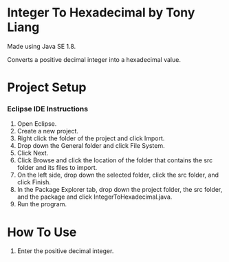# Integer To Hexadecimal by Tony Liang

Made using Java SE 1.8.

Converts a positive decimal integer into a hexadecimal value.

# Project Setup

### Eclipse IDE Instructions
1. Open Eclipse.
2. Create a new project.
3. Right click the folder of the project and click Import.
4. Drop down the General folder and click File System.
5. Click Next.
6. Click Browse and click the location of the folder that contains the src folder and its files to import.
7. On the left side, drop down the selected folder, click the src folder, and click Finish.
8. In the Package Explorer tab, drop down the project folder, the src folder, and the package and click IntegerToHexadecimal.java.
9. Run the program.

# How To Use
1. Enter the positive decimal integer.